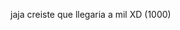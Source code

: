 





































































































































































































































































































































































































































































































































































































































































































































































































































































































































































































































jaja creiste que llegaria a mil XD (1000)